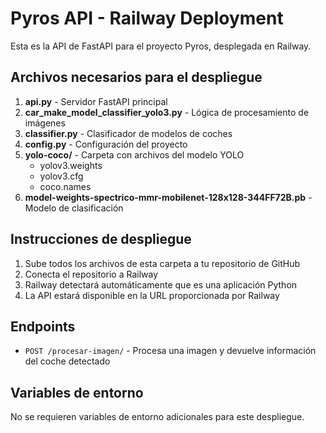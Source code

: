 # Pyros API - Railway Deployment

Esta es la API de FastAPI para el proyecto Pyros, desplegada en Railway.

## Archivos necesarios para el despliegue

1. **api.py** - Servidor FastAPI principal
2. **car_make_model_classifier_yolo3.py** - Lógica de procesamiento de imágenes
3. **classifier.py** - Clasificador de modelos de coches
4. **config.py** - Configuración del proyecto
5. **yolo-coco/** - Carpeta con archivos del modelo YOLO
   - yolov3.weights
   - yolov3.cfg
   - coco.names
6. **model-weights-spectrico-mmr-mobilenet-128x128-344FF72B.pb** - Modelo de clasificación

## Instrucciones de despliegue

1. Sube todos los archivos de esta carpeta a tu repositorio de GitHub
2. Conecta el repositorio a Railway
3. Railway detectará automáticamente que es una aplicación Python
4. La API estará disponible en la URL proporcionada por Railway

## Endpoints

- `POST /procesar-imagen/` - Procesa una imagen y devuelve información del coche detectado

## Variables de entorno

No se requieren variables de entorno adicionales para este despliegue. 